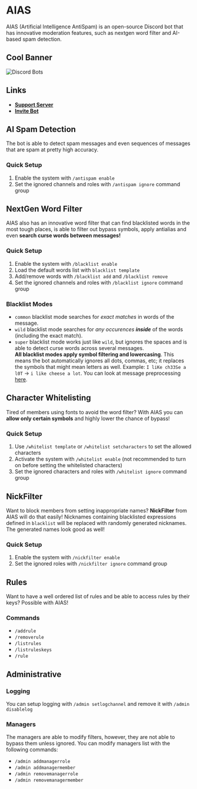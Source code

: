# AIAS
AIAS (Artificial Intelligence AntiSpam) is an open-source Discord bot that has innovative moderation features, such as nextgen word filter and AI-based spam detection.
## Cool Banner
![Discord Bots](https://top.gg/api/widget/962093056910323743.svg)<br>
## Links
- **[Support Server](https://discord.gg/TsSAfdN4hS)**
- **[Invite Bot](https://top.gg/bot/962093056910323743)**
## AI Spam Detection
The bot is able to detect spam messages and even sequences of messages that are spam at pretty high accuracy. <!-- if well trained -->
### Quick Setup
1. Enable the system with `/antispam enable`
2. Set the ignored channels and roles with `/antispam ignore` command group

## NextGen Word Filter
AIAS also has an innovative word filter that can find blacklisted words in the most tough places, is able to filter out bypass symbols, apply antialias and even **search curse words between messages!**
### Quick Setup
1. Enable the system with `/blacklist enable`
2. Load the default words list with `blacklist template`
3. Add/remove words with `/blacklist add` and `/blacklist remove`
4. Set the ignored channels and roles with `/blacklist ignore` command group

### Blacklist Modes
- `common` blacklist mode searches for *exact matches* in words of the message.
- `wild` blacklist mode searches for *any occurences __inside__* of the words (including the exact match).
- `super` blacklist mode works just like `wild`, but ignores the spaces and is able to detect curse words across several messages. <br>
**All blacklist modes apply symbol filtering and lowercasing**. This means the bot automatically ignores all dots, commas, etc; it replaces the symbols that might mean letters as well.
Example: `I liKe ch33Se a l0T` -> `i like cheese a lot`. You can look at message preprocessing [here](https://github.com/Exenifix/AIAS/blob/master/utils/filters/blacklist.py).

## Character Whitelisting
Tired of members using fonts to avoid the word filter? With AIAS you can **allow only certain symbols** and highly lower the chance of bypass!

### Quick Setup
1. Use `/whitelist template` or `/whitelist setcharacters` to set the allowed characters
2. Activate the system with `/whitelist enable` (not recommended to turn on before setting the whitelisted characters)
3. Set the ignored characters and roles with `/whitelist ignore` command group

## NickFilter
Want to block members from setting inappropriate names? **NickFilter** from AIAS will do that easily! Nicknames containing blacklisted expressions defined in `blacklist` will be replaced with randomly generated nicknames. The generated names look good as well!

### Quick Setup
1. Enable the system with `/nickfilter enable`
2. Set the ignored roles with `/nickfilter ignore` command group

## Rules
Want to have a well ordered list of rules and be able to access rules by their keys? Possible with AIAS!

### Commands
- `/addrule`
- `/removerule`
- `/listrules`
- `/listruleskeys`
- `/rule`

## Administrative
### Logging
You can setup logging with `/admin setlogchannel` and remove it with `/admin disablelog`

### Managers
The managers are able to modify filters, however, they are not able to bypass them unless ignored.
You can modify managers list with the following commands:
- `/admin addmanagerrole`
- `/admin addmanagermember`
- `/admin removemanagerrole`
- `/admin removemanagermember`
